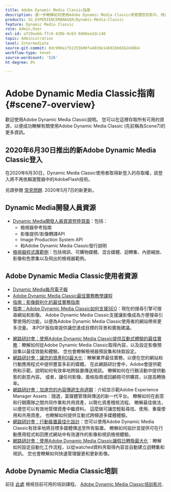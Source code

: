 ```yaml
---
title: Adobe Dynamic Media Classic指南
description: 進一步瞭解如何使用Adobe Dynamic Media Classic來管理您的影片、飛出專案等，同時參閱AEMCloud Service檔案。
products: SG_EXPERIENCEMANAGER/Dynamic-Media-Classic
feature: Dynamic Media Classic
role: Admin,User
exl-id: af29eabb-f7c6-420b-9c63-9d60ee2dc148
topic: Administration
level: Intermediate
source-git-commit: 8dc990a1fb1355b00fa4839e14b92bb6562d40b4
workflow-type: tm+mt
source-wordcount: '526'
ht-degree: 0%

---
```


# Adobe Dynamic Media Classic指南 {#scene7-overview}

歡迎使用Adobe Dynamic Media Classic說明。 您可以在這裡存取所有可用的資源，以便成功瞭解有關使用Adobe Dynamic Media Classic (先前稱為Scene7)的更多資訊。

## 2020年6月30日推出的新Adobe Dynamic Media Classic登入

在2020年6月30日，Dynamic Media Classic使用者取得新登入的存取權，該登入將不再依賴瀏覽器中的AdobeFlash技術。

另請參閱 [常見問題](new-ui-2020.md). 2020年5月7日的新更新。

## Dynamic Media開發人員資源

* [Dynamic Media開發人員資源登陸頁面](https://experienceleague.adobe.com/en/docs/dynamic-media-developer-resources)：包括：
   * 檢視器參考指南
   * 影像提供/影像轉譯API
   * Image Production System API
   * 和Adobe Dynamic Media Classic發行說明
* [檢視器程式庫範例](https://landing.adobe.com/en/na/dynamic-media/ctir-2755/live-demos.html)：包括視訊、可購物媒體、混合媒體、迴轉集、內嵌縮放、影像和色票集以及飛出的檢視器範例。

## Adobe Dynamic Media Classic使用者資源

* [Dynamic Media每月電子報](dynamic-media-newsletter.md)
* [Adobe Dynamic Media Classic最佳實務教學課程](https://experienceleague.adobe.com/en/docs/experience-manager-learn/dynamic-media-classic-tutorial/overview)
* [指南：影像銳利化的最佳實務指南](/help/using/assets/s7_sharpening_images.pdf)
* [指南：Adobe Dynamic Media Classic如何支援SEO](/help/using/assets/s7_seo.pdf)：現在的搜尋引擎可搜尋網站和影像。 Adobe Dynamic Media Classic支援讓影像成為方便搜尋引擎使用的功能，以便為Adobe Dynamic Media Classic使用者的網站帶來更多流量。 本PDF版指南提供讓您達成目標的背景和實施建議。
<!-- * [Webinar: Best Practices for Responsive Design](http://offers.adobe.com/en/na/marketing/landings/_40458_responsive_design_live_on_demand_webinar.html): Learn practical tips on how to improve your mobile strategy. See real-world examples of responsive design in action. Create one primary asset that works across multiple devices and increase mobile performance by dynamically changing the resolution of images or the orientation of images for portrait or landscape displays. Learn how to also dynamically crop, scale, or resize images. -->
* [網路研討會：使用Adobe Dynamic Media Classic提供互動式體驗的最佳實務](https://seminars.adobeconnect.com/p7wb8ej3u6d/)：瞭解如何從Adobe Dynamic Media Classic取得內容，以及設定影像預設集以最佳效能和體驗。 您也會瞭解檢視器預設集和快取設定。
* [網路研討會：讓您的資產ROI最大化](https://adobecustomersuccess.adobeconnect.com/p5ar3hfrrec/?launcher=false&amp;fcsContent=true&amp;pbMode=normal&amp;proto=true)：瞭解業界最佳實務，以便在您的網站和行動應用程式中提供豐富多彩的媒體。 在此網路研討會中，Adobe會提供範例和示範，說明如何有效率地跨裝置傳送視訊。 瞭解如何在行銷活動中提供動態的創意內容。 或者，讓任何影像、風格指南或回顧冊可供購買，以提高轉換率。
* [網路研討會：加速您的內容傳遞生命週期](https://adobecustomersuccess.adobeconnect.com/p88ducm9pqv/)：介紹並示範Adobe Experience Manager Assets：隨選，富媒體管理與傳送的新一代平台。 瞭解如何在創意和行銷團隊之間共同作業和共用資產，以簡化資產稽核流程。 瞭解最佳做法，以便您可以有效地管理資產中繼資料。 這麼做可讓您輕鬆尋找、使用、重複使用和共用資產。 也瞭解如何提供互動式跨頻道多媒體體驗。
* [網路研討會：行動裝置最佳化設計](https://adobecustomersuccess.adobeconnect.com/p6oqd3wydif/?launcher=false&amp;fcsContent=true&amp;pbMode=normal&amp;proto=true)：您可以使用Adobe Dynamic Media Classic有效率地將目標多媒體傳送至所有裝置。 瞭解如何設計並提供可在行動應用程式和回應式網站中有效運作的影像和視訊檢視體驗。
* [網路研討會：使用Adobe Dynamic Media Classic讓假日轉換最大化](https://adobecustomersuccess.adobeconnect.com/p32n1yr85c9/?proto=true)：瞭解如何設定自動化工作流程，以從watched資料夾取得內容並自動建立迴轉集和視訊。 您也會瞭解如何快速管理變更和更新影像。

## Adobe Dynamic Media Classic培訓

前往 [此處](https://learning.adobe.com/catalog.html#product=adobe-scene7) 檢視目前可用的培訓課程。
[Adobe Dynamic Media Classic培訓影片](/help/using/training-videos.md).
